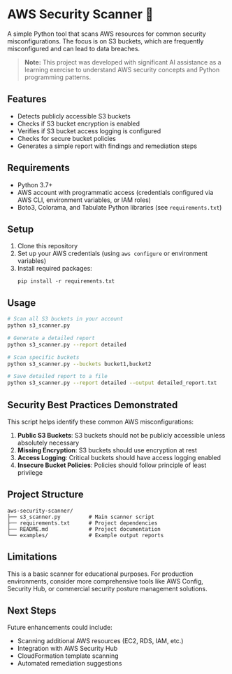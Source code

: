# AWS Security Scanner 🤖

A simple Python tool that scans AWS resources for common security misconfigurations. The focus is on S3 buckets, which are frequently misconfigured and can lead to data breaches.

> **Note:** This project was developed with significant AI assistance as a learning exercise to understand AWS security concepts and Python programming patterns.

## Features

- Detects publicly accessible S3 buckets
- Checks if S3 bucket encryption is enabled
- Verifies if S3 bucket access logging is configured
- Checks for secure bucket policies
- Generates a simple report with findings and remediation steps

## Requirements

- Python 3.7+
- AWS account with programmatic access (credentials configured via AWS CLI, environment variables, or IAM roles)
- Boto3, Colorama, and Tabulate Python libraries (see `requirements.txt`)

## Setup

1. Clone this repository
2. Set up your AWS credentials (using `aws configure` or environment variables)
3. Install required packages:
   ```
   pip install -r requirements.txt
   ```

## Usage

```bash
# Scan all S3 buckets in your account
python s3_scanner.py

# Generate a detailed report
python s3_scanner.py --report detailed

# Scan specific buckets
python s3_scanner.py --buckets bucket1,bucket2

# Save detailed report to a file
python s3_scanner.py --report detailed --output detailed_report.txt
```

## Security Best Practices Demonstrated

This script helps identify these common AWS misconfigurations:

1. **Public S3 Buckets**: S3 buckets should not be publicly accessible unless absolutely necessary
2. **Missing Encryption**: S3 buckets should use encryption at rest
3. **Access Logging**: Critical buckets should have access logging enabled
4. **Insecure Bucket Policies**: Policies should follow principle of least privilege

## Project Structure

```
aws-security-scanner/
├── s3_scanner.py         # Main scanner script
├── requirements.txt      # Project dependencies
├── README.md             # Project documentation
└── examples/             # Example output reports
```

## Limitations

This is a basic scanner for educational purposes. For production environments, consider more comprehensive tools like AWS Config, Security Hub, or commercial security posture management solutions.

## Next Steps

Future enhancements could include:
- Scanning additional AWS resources (EC2, RDS, IAM, etc.)
- Integration with AWS Security Hub
- CloudFormation template scanning
- Automated remediation suggestions
